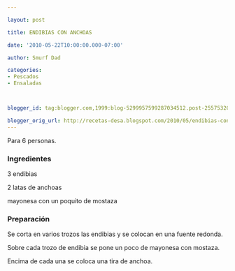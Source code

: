 ```yaml
---

layout: post

title: ENDIBIAS CON ANCHOAS

date: '2010-05-22T10:00:00.000-07:00'

author: Smurf Dad

categories:
- Pescados
- Ensaladas



blogger_id: tag:blogger.com,1999:blog-5299957599287034512.post-2557532073956692187

blogger_orig_url: http://recetas-desa.blogspot.com/2010/05/endibias-con-anchoas.html
---
```


Para 6 personas.

<h3>Ingredientes</h3>

3 endibias

2 latas de anchoas

mayonesa con un poquito de mostaza

<h3>Preparación</h3>

Se corta en varios trozos las endibias y se colocan en una fuente redonda.

Sobre cada trozo de endibia se pone un poco de mayonesa con mostaza.

Encima de cada una se coloca una tira de anchoa.

